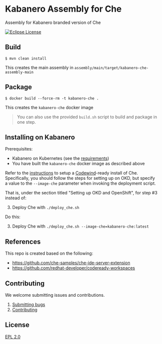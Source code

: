 # Kabanero Assembly for Che

Assembly for Kabanero branded version of Che

[![Eclipse License](https://img.shields.io/badge/license-Eclipse-brightgreen.svg)](https://www.eclipse.org/legal/epl-2.0/)

## Build

`$ mvn clean install`

This creates the main assembly in `assembly/main/target/kabanero-che-assembly-main`

## Package

`$ docker build --force-rm -t kabanero-che .`

This creates the `kabanero-che` docker image

> You can also use the provided `build.sh` script to build and package in one step.

## Installing on Kabanero

Prerequisites:

- Kabanero on Kubernetes (see the [requirements](https://github.com/kabanero-io/roadmap/blob/master/README.md#kabanero-foundation-in-a-kubernetes-cluster-prerequisites))
- You have built the `kabanero-che` docker image as described above

Refer to the [instructions](https://www.eclipse.org/codewind/installoncloud.html) to setup a [Codewind](https://codewind.dev)-ready install of Che. Specifically, you should follow the steps for setting up on OKD, but specify a value to the `--image-che` parameter when invoking the deployment script.

That is, under the section titled "Setting up OKD and OpenShift", for step #3 instead of:

3. Deploy Che with `./deploy_che.sh`

Do this:

3. Deploy Che with `./deploy_che.sh --image-che=kabanero-che:latest`

## References

This repo is created based on the following:

- https://github.com/che-samples/che-ide-server-extension
- https://github.com/redhat-developer/codeready-workspaces

## Contributing

We welcome submitting issues and contributions.

1. [Submitting bugs](https://github.com/kabanero-io/kabanero-che/issues)
2. [Contributing](CONTRIBUTING.md)

## License

[EPL 2.0](https://www.eclipse.org/legal/epl-2.0/)
